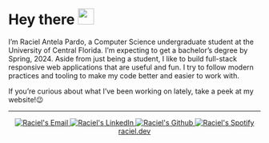 <h1>Hey there <img src="https://i.imgur.com/Mi3uFtH.gif" width="32px"></h1>

<p>I’m Raciel Antela Pardo, a Computer Science undergraduate student at the University of Central Florida. I’m expecting to get a bachelor’s degree by Spring, 2024. Aside from just being a student, I like to build full-stack responsive web applications that are useful and fun. I try to follow modern practices and tooling to make my code better and easier to work with.</p>
<p>If you’re curious about what I’ve been working on lately, take a peek at my website!😉</p>

<hr>

<div align="center">
  <a href="mailto:hi@raciel.dev">
    <img alt="Raciel's Email" src="https://img.shields.io/badge/Gmail-D14836?style=for-the-badge&logo=gmail&logoColor=white" />
  </a>
  <a href="https://www.linkedin.com/in/racielap">
    <img alt="Raciel's LinkedIn" src="https://img.shields.io/badge/linkedin-%230077B5.svg?style=for-the-badge&logo=linkedin&logoColor=white" />
  </a>
  <a href="https://github.com/Rikimbili">
    <img alt="Raciel's Github" src="https://img.shields.io/badge/github-%23121011.svg?style=for-the-badge&logo=github&logoColor=white" />
  </a>
  <a href="https://open.spotify.com/user/hq4b6g53rt66krufjr2pnfqhc?si=035315f5f0d24075">
    <img alt="Raciel's Spotify" src="https://img.shields.io/badge/Spotify-1ED760?style=for-the-badge&logo=spotify&logoColor=white" />
  </a>
</div>
<div align="center">
  <a href="https://raciel.dev">
    raciel.dev
  </a>
</div>
